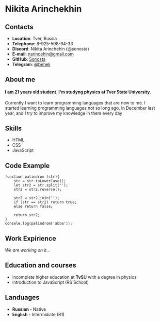 # Nikita Arinchekhin

## Contacts
* __Location__: Tver, Russia
* __Telephone__: 8-925-598-94-33
* __Discord__: Nikita Arinchehin (@sonosta)
* __E-mail__: narincehin@gmail.com
* __GitHub__: [Sonosta](https://github.com/sonosta)
* __Telegram__: [@beheli](https://t.me/Beheli)

## About me
 #### I am 21 years old student. I'm studyng physics at Tver State University.
 
 Currently I want to learn programming languages that are new to me.
 I started learning programming languages not so long ago, in December last year, and I try to improve my knowledge in them every day

## Skills
* HTML
* CSS
* JavaScript

## Code Example

```
function palindrom (str){
    str = str.toLowerCase();
    let str2 = str.split('');
    str2 = str2.reverse();
    
    str2 = str2.join('');
    if (str == str2) return true;
    else return false;

    return str2;
}
console.log(palindrom('abba'));
```

## Work Expirience

_We are working on it..._

## Education and courses

* Incomplete higher education at __TvSU__ with a degree in physics
* Introduction to JavaScript (RS School)

## Landuages

* __Russian__ - Native
* __English__ - Intermidiate (B1)
